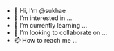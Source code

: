 - 👋 Hi, I’m @sukhae
- 👀 I’m interested in ...
- 🌱 I’m currently learning ...
- 💞️ I’m looking to collaborate on ...
- 📫 How to reach me ...

<!---
sukhae/sukhae is a ✨ special ✨ repository because its `README.md` (this file) appears on your GitHub profile.
You can click the Preview link to take a look at your changes.
--->
